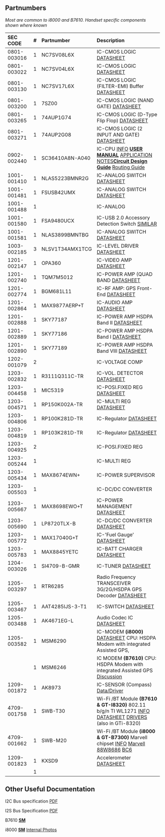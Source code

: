 ## Partnumbers ##

_Most are common to i8000 and B7610. Handset specific components shown where known_


| **SEC CODE**  | # | **Partnumber**    | **Description**                    |
|:--------------|:--|:------------------|:-----------------------------------|
| 0801-003016   | 1 | NC7SV08L6X        | IC-CMOS LOGIC [DATASHEET](http://www.fairchildsemi.com/ds/NC%2FNC7SV08.pdf)                   |
| 0801-003022   | 1 | NC7SV04L6X        | IC-CMOS LOGIC [DATASHEET](http://www.fairchildsemi.com/ds/NC%2FNC7SV04.pdf)                   |
| 0801-003130   | 1 | NC7SV17L6X        | IC-CMOS LOGIC (FILTER-EMI) Buffer [DATASHEET](http://www.fairchildsemi.com/ds/NC/NC7SV17.pdf)      |
| 0801-003200   | 1 | 7SZ00             | IC-CMOS LOGIC (NAND GATE) [DATASHEET](http://www.fairchildsemi.com/ds/NC/NC7SZ00.pdf)       |
| 0801-003265   | 1 | 74AUP1G74         | IC-CMOS LOGIC (D-Type Flip Flop)  [DATASHEET](http://www.nxp.com/documents/data_sheet/74AUP1G74.pdf)  |
| 0801-003271   | 1 | 74AUP2G08         | IC-CMOS LOGIC (2 INPUT AND GATE)  [DATASHEET](http://www.nxp.com/documents/data_sheet/74AUP2G08.pdf) |
| 0902-002440   | 1 | SC36410A8N-A040   | IC-CPU [INFO](http://www.arm.com/community/partners/display_product/rw/ProductId/2644/)     **[USER MANUAL](http://samsung.promwad.com/raw-attachment/wiki/cpus/s3c64xx/s3c6410/S3C6410_User_Manual_rev1.20.pdf)** [APPLICATION NOTES](http://samsung.promwad.com/raw-attachment/wiki/cpus/s3c64xx/s3c6410/S3C6410_Application_Note_rev1.0.pdf)**[Circuit Design Guide](http://samsung.promwad.com/raw-attachment/wiki/cpus/s3c64xx/s3c6410/S3C6410_Circuit_Design_Guide_rev1.00.pdf)**   [Routing Guide](http://samsung.promwad.com/raw-attachment/wiki/cpus/s3c64xx/s3c6410/S3C6410_Routing_Guide_rev1.0.pdf)             |
| 1001-001410   | 1 | NLAS5223BMNR2G    | IC-ANALOG SWITCH  [DATASHEET](http://www.onsemi.com/pub/Collateral/NLAS5223B-D.PDF)               |
| 1001-001481   | 1 | FSUSB42UMX        | IC-ANALOG SWITCH  [DATASHEET](http://www.fairchildsemi.com/ds/FS%2FFSUSB42.pdf)               |
| 1001-001488   | 1 |                   | IC-ANALOG                          |
| 1001-001580   | 1 | FSA9480UCX        | IC-USB 2.0 Accessory Detection Switch [SIMILAR](http://www.fairchildsemi.com/ds/FS/FSA9280A.pdf)             |
| 1001-001581   | 1 | NLAS3899BMNTBG    | IC-ANALOG SWITCH [DATASHEET](http://www.onsemi.com/pub/Collateral/NLAS3899B-D.PDF)                |
| 1003-002185   | 3 | NLSV1T34AMX1TCG   | IC-LEVEL DRIVER [DATASHEET](http://www.onsemi.com/pub/Collateral/NLSV1T34-D.PDF)                 |
| 1201-002147   | 1 | OPA360            | IC-VIDEO AMP [DATASHEET](http://focus.ti.com/lit/ds/symlink/opa360.pdf)                    |
| 1201-002740   | 1 | TQM7M5012         | IC-POWER AMP (QUAD BAND [DATASHEET](http://www.triquint.com/prodserv/more_info/download.aspx?file=/docs/O/TQM7M5012/tqm7m5012.pdf)                     |
| 1201-002774   | 1 | BGM681L11         | IC-RF AMP: GPS Front-End [DATASHEET](http://www.infineon.com/dgdl/PJ-BGM681L11.pdf?folderId=db3a304314dca389011540bd469d15de&fileId=db3a30431cdffaa4011ce1f8e1eb0017)                        |
| 1201-002864   | 1 | MAX9877AERP+T     | IC-AUDIO AMP [DATASHEET](http://datasheets.maxim-ic.com/en/ds/MAX9877.pdf)                    |
| 1201-002888   | 1 | SKY77187          | IC-POWER AMP HSDPA Band II [DATASHEET](http://www.skyworksinc.com/uploads/documents/201011A.pdf)                    |
| 1201-002889   | 1 | SKY77186          | IC-POWER AMP HSDPA Band I [DATASHEET](http://www.skyworksinc.com/uploads/documents/201010a.pdf)                    |
| 1201-002890   | 1 | SKY77189          | IC-POWER AMP HSDPA Band VIII [DATASHEET](http://www.skyworksinc.com/uploads/documents/200887g.pdf)                    |
| 1202-001079   | 2 |                   | IC-VOLTAGE COMP                    |
| 1203-002832   | 1 | R3111Q311C-TR     | IC-VOL. DETECTOR [DATASHEET](http://www.ricoh.com/LSI/product_power/flyer/r3111x-c-e.pdf)                |
| 1203-004458   | 1 | MIC5319           | IC-POSI.FIXED REG  [DATASHEET](http://www.micrel.com/_PDF/MIC5319.pdf)              |
| 1203-004571   | 1 | RP150K002A-TR     | IC-MULTI REG [DATASHEET](http://www.ricoh.com/LSI/product_power/vr_multi/rp150/rp150-e.pdf)                    |
| 1203-004806   | 1 | RP100K281D-TR     | IC-Regulator [DATASHEET](http://www.ricoh.com/LSI/product_power/vr_ldo/rp100/rp100-e.pdf)                |
| 1203-004819   | 1 | RP103K281D-TR     | IC-Regulator [DATASHEET](http://www.ricoh.com/LSI/product_power/vr_ldo/rp103/rp103-e.pdf)                |
| 1203-004925   | 2 |                   | IC-POSI.FIXED REG                  |
| 1203-005244   | 1 |                   | IC-MULTI REG                       |
| 1203-005434   | 1 | MAX8674EWN+       | IC-POWER SUPERVISOR                |
| 1203-005503   | 1 |                   | IC-DC/DC CONVERTER                 |
| 1203-005667   | 1 | MAX8698EWO+T      | IC-POWER MANAGEMENT  [DATASHEET](http://dev.odroid.com/wiki/odroid/pds/HardwareInformation/Max8698C_datasheet_Rev8.pdf)              |
| 1203-005690   | 1 | LP8720TLX-B       | IC-DC/DC CONVERTER [DATASHEET](http://www.national.com/ds/LP/LP8720.pdf)               |
| 1203-005772   | 1 | MAX17040G+T       | IC-'Fuel Gauge' [DATASHEET](http://datasheets.maxim-ic.com/en/ds/MAX17040-MAX17041.pdf)                 |
| 1203-005783   | 1 | MAX8845YETC       | IC-BATT CHARGER [DATASHEET](http://datasheets.maxim-ic.com/en/ds/MAX8845W-MAX8845Z.pdf)                 |
| 1204-003026   | 1 | SI4709-B-GMR      | IC-TUNER [DATASHEET](http://www.datasheetdir.com/SI4708+Tuner)                    |
| 1205-003297   | 1 | RTR6285           | Radio Frequency TRANSCEIVER 3G/2G/HSDPA  GPS Decoder [DATASHEET](http://www.datasheetpro.com/268132_download_RTR6285_datasheet.html)                   |
| 1205-003467   | 1 | AAT4285IJS-3-T1   | IC-SWITCH [DATASHEET](http://pdf1.alldatasheet.com/datasheet-pdf/view/185912/ANALOGICTECH/AAT4285.html)                       |
| 1205-003488   | 1 | AK4671EG-L        | Audio Codec IC  [DATASHEET](http://www.asahi-kasei.co.jp/akm/en/product/ak4671/ak4671_f02e.pdf)                       |
| 1205-003582   | 1 | MSM6290           | IC-MODEM **(i8000)** [DATASHEET](http://www.datasheetpro.com/1092000_download_RTR6285_datasheet.html) CPU: HSDPA Modem with integrated Assisted GPS,          |
|               | 1 | MSM6246           | IC MODEM **(B7610)** CPU: HSDPA Modem with integrated Assisted GPS [Discussion](http://www.omnia-repair.com/forum/topic/zte-mf636msm6290-jtag-pinout)                          |
| 1209-001872   | 1 | AK8973            | IC-SENSOR  (Compass) [Data/Driver](http://www.asahi-kasei.co.jp/akm/en/product/ak8973nbs/ak8973nbs.html)                     |
| 4709-001758   | 1 |  SWB-T30          | Wi-Fi /BT Module **(B7610 & GT-I8320)** 802.11 b/g/n  TI WL1271 [INFO](http://wiki.sdx-developers.com/index.php/360_Hardware)  [DATASHEET](http://lsr.com/downloads/tiwi_r2/TiWi_R2_Datasheet.pdf)   [DRIVERS](http://processors.wiki.ti.com/index.php/ARM_Processor_Wireless_Connectivity_Downloads)                  (also in GTi-8320)  |
|  4709-001662  | 1 |  SWB-M20          | Wi-Fi /BT Module **(i8000 & GT-B7300)** Marvell chipset [INFO](http://cfs9.tistory.com/upload_control/download.blog?fhandle=YmxvZzEyOTc4NEBmczkudGlzdG9yeS5jb206L2F0dGFjaC8wLzc0LnBkZg%3D%3D&filename=2-7.pdf)   [Marvell 88W8686](http://www.marvell.com/products/wireless/8686.pdf)  [BC6](http://www.iec.dk/products/csrchipsinfo.asp?id=45)                              |
| 1209-001823   | 1 |  KXSD9            | Accelerometer   [DATASHEET](http://www.kionix.com/accelerometers/accelerometer-KXSD9.html)                              |
|               | 1 |                   |                                    |


## Other Useful Documentation ##

I2C Bus specification [PDF](http://www.nxp.com/acrobat_download2/literature/9398/39340011.pdf)

I2S Bus Specification [PDF](http://www.nxp.com/acrobat_download2/various/I2SBUS.pdf)

B7610 **[SM](http://rapidshare.com/#!download|784l34|323135401|GT-B7610_Service_Manual.rar|9934)**

i8000 **[SM](http://depositfiles.com/ru/files/3mh7femg6)** [Internal Photos](https://fjallfoss.fcc.gov/prod/oet/forms/blobs/retrieve.cgi?attachment_id=1143048&native_or_pdf=pdf)